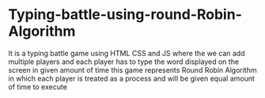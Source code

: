 # Typing-battle-using-round-Robin-Algorithm
It is a typing battle game using HTML CSS and JS where the we can add multiple players and each player has to type the  word displayed on the screen in given amount of time this game represents Round Robin Algorithm in which each player is treated as a process and will be given equal amount of time to execute 
